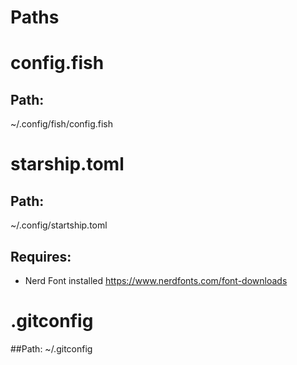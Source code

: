 # Paths

# config.fish

## Path:
~/.config/fish/config.fish

# starship.toml

## Path:
~/.config/startship.toml

## Requires:
- Nerd Font installed https://www.nerdfonts.com/font-downloads

# .gitconfig

##Path:
~/.gitconfig

